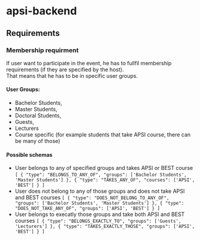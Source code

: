 # apsi-backend

## Requirements

### Membership requirment
If user want to participate in the event, he has to fullfil membership requirements (if they are specified by the host).  
That means that he has to be in specific user groups.

#### User Groups:
* Bachelor Students,
* Master Students,
* Doctoral Students,
* Guests,
* Lecturers
* Course specific (for example students that take APSI course, there can be many of those)


#### Possible schemas
* User belongs to any of specified groups and takes APSI or BEST course
``
[
  {
    "type": "BELONGS_TO_ANY_OF",
    "groups": ['Bachelor Students', 'Master Students']
  },
  {
    "type": "TAKES_ANY_OF",
    "courses": ['APSI', 'BEST']
  }
]
``
* User does not belong to any of those groups and does not take APSI and BEST courses
``
[
  {
    "type": "DOES_NOT_BELONG_TO_ANY_OF",
    "groups": ['Bachelor Students', 'Master Students']
  },
  {
    "type": "DOES_NOT_TAKE_ANY_OF",
    "groups": ['APSI', 'BEST']
  }
]
``
* User belongs to execatly those groups and take both APSI and BEST courses
``
[
  {
    "type": "BELONGS_EXACTLY_TO",
    "groups": ['Guests', 'Lecturers']
  },
  {
    "type": "TAKES_EXACTLY_THOSE",
    "groups": ['APSI', 'BEST']
  }
]
``

